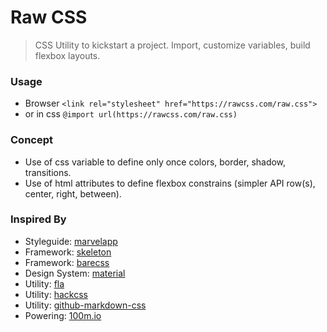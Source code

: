 # Raw CSS
> CSS Utility to kickstart a project. Import, customize variables, build flexbox layouts.

### Usage
- Browser `<link rel="stylesheet" href="https://rawcss.com/raw.css">`
- or in css `@import url(https://rawcss.com/raw.css)`

### Concept
- Use of css variable to define only once colors, border, shadow, transitions.
- Use of html attributes to define flexbox constrains (simpler API row(s), center, right, between).

### Inspired By

- Styleguide: [marvelapp](https://marvelapp.com/styleguide/design/layout)
- Framework: [skeleton](http://getskeleton.com/)
- Framework: [barecss](http://www.barecss.com/)
- Design System: [material](https://material.io/components/web/catalog/input-controls/checkboxes)
- Utility: [fla](http://progressivered.com/fla/?d=0&v=1&h=1&s=0&i=000&a=000)
- Utility: [hackcss](https://hackcss.egoist.moe/)
- Utility: [github-markdown-css](https://github.com/sindresorhus/github-markdown-css)
- Powering: [100m.io](http://100m.io/)
